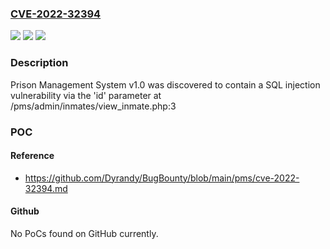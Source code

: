 ### [CVE-2022-32394](https://cve.mitre.org/cgi-bin/cvename.cgi?name=CVE-2022-32394)
![](https://img.shields.io/static/v1?label=Product&message=n%2Fa&color=blue)
![](https://img.shields.io/static/v1?label=Version&message=n%2Fa&color=blue)
![](https://img.shields.io/static/v1?label=Vulnerability&message=n%2Fa&color=brighgreen)

### Description

Prison Management System v1.0 was discovered to contain a SQL injection vulnerability via the 'id' parameter at /pms/admin/inmates/view_inmate.php:3

### POC

#### Reference
- https://github.com/Dyrandy/BugBounty/blob/main/pms/cve-2022-32394.md

#### Github
No PoCs found on GitHub currently.

